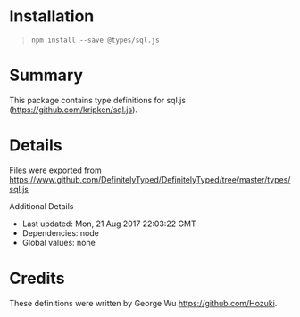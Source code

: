 # Installation
> `npm install --save @types/sql.js`

# Summary
This package contains type definitions for sql.js (https://github.com/kripken/sql.js).

# Details
Files were exported from https://www.github.com/DefinitelyTyped/DefinitelyTyped/tree/master/types/sql.js

Additional Details
 * Last updated: Mon, 21 Aug 2017 22:03:22 GMT
 * Dependencies: node
 * Global values: none

# Credits
These definitions were written by George Wu <https://github.com/Hozuki>.
